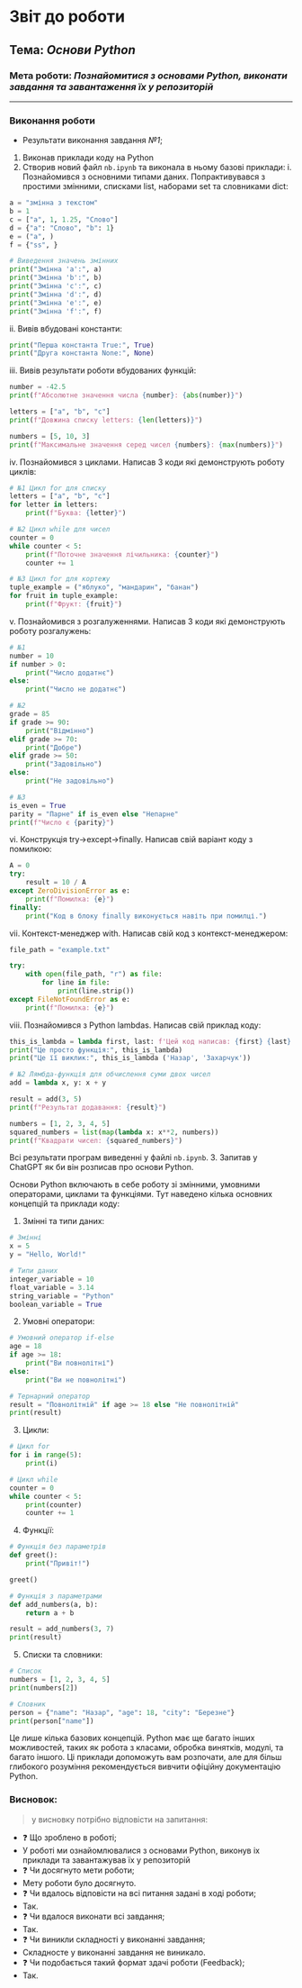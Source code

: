 # Звіт до роботи
## Тема: _Основи Python_
### Мета роботи: _Познайомитися з основами Python, виконати завдання та завантаження їх у репозиторій_
---
### Виконання роботи
- Результати виконання завдання *№1*;
1. Виконав приклади коду на Python
2. Створив новий файл `nb.ipynb` та виконала в ньому базові приклади:
   і. Познайомився з основними типами даних. Попрактивувався з простими змінними, списками list, наборами set та словниками dict:
```python
a = "змінна з текстом"
b = 1
c = ["a", 1, 1.25, "Слово"]
d = {"a": "Слово", "b": 1}
e = ("a", )
f = {"ss", }

# Виведення значень змінних
print("Змінна 'a':", a)
print("Змінна 'b':", b)
print("Змінна 'c':", c)
print("Змінна 'd':", d)
print("Змінна 'e':", e)
print("Змінна 'f':", f) 
```
  іі. Вивів вбудовані константи:
```python
print("Перша константа True:", True)
print("Друга константа None:", None) 
```
  ііі. Вивів результати роботи вбудованих функцій:
```python
number = -42.5
print(f"Абсолютне значення числа {number}: {abs(number)}")

letters = ["a", "b", "c"]
print(f"Довжина списку letters: {len(letters)}")

numbers = [5, 10, 3]
print(f"Максимальне значення серед чисел {numbers}: {max(numbers)}") 
```
  іv. Познайомився з циклами. Написав 3 коди які демонструють роботу циклів:
```python
# №1 Цикл for для списку
letters = ["a", "b", "c"]
for letter in letters:
    print(f"Буква: {letter}")

# №2 Цикл while для чисел
counter = 0
while counter < 5:
    print(f"Поточне значення лічильника: {counter}")
    counter += 1

# №3 Цикл for для кортежу
tuple_example = ("яблуко", "мандарин", "банан")
for fruit in tuple_example:
    print(f"Фрукт: {fruit}") 
```
  v. Познайомився з розгалуженнями. Написав 3 коди які демонструють роботу розгалужень:
```python
# №1
number = 10
if number > 0:
    print("Число додатнє")
else:
    print("Число не додатнє")

# №2
grade = 85
if grade >= 90:
    print("Відмінно")
elif grade >= 70:
    print("Добре")
elif grade >= 50:
    print("Задовільно")
else:
    print("Не задовільно")

# №3
is_even = True
parity = "Парне" if is_even else "Непарне"
print(f"Число є {parity}") 
```
  vі. Конструкція try->except->finally. Написав свій варіант коду з помилкою:
```python
A = 0
try:
    result = 10 / A  
except ZeroDivisionError as e:
    print(f"Помилка: {e}")
finally:
    print("Код в блоку finally виконується навіть при помилці.") 
```
  vіі. Контекст-менеджер with. Написав свій код з контекст-менеджером:
```python
file_path = "example.txt"

try:
    with open(file_path, "r") as file:
        for line in file:
            print(line.strip())
except FileNotFoundError as e:
    print(f"Помилка: {e}") 
```
  vііі. Познайомився з Python lambdas. Написав свій приклад коду:
```python
this_is_lambda = lambda first, last: f'Цей код написав: {first} {last}'
print("Це просто функція:", this_is_lambda)
print("Це її виклик:", this_is_lambda ('Назар', 'Захарчук'))

# №2 Лямбда-функція для обчислення суми двох чисел
add = lambda x, y: x + y

result = add(3, 5)
print(f"Результат додавання: {result}")

numbers = [1, 2, 3, 4, 5]
squared_numbers = list(map(lambda x: x**2, numbers))
print(f"Квадрати чисел: {squared_numbers}") 
```
Всі результати програм виведенні у файлі `nb.ipynb`.
3. Запитав у ChatGPT як би він розписав про основи Python.

Основи Python включають в себе роботу зі змінними, умовними операторами, циклами та функціями. Тут наведено кілька основних концепцій та приклади коду:

1. Змінні та типи даних:

```python
# Змінні
x = 5
y = "Hello, World!"

# Типи даних
integer_variable = 10
float_variable = 3.14
string_variable = "Python"
boolean_variable = True
```
2. Умовні оператори:
```python
# Умовний оператор if-else
age = 18
if age >= 18:
    print("Ви повнолітні")
else:
    print("Ви не повнолітні")

# Тернарний оператор
result = "Повнолітній" if age >= 18 else "Не повнолітній"
print(result)
```
3. Цикли:
```python
# Цикл for
for i in range(5):
    print(i)

# Цикл while
counter = 0
while counter < 5:
    print(counter)
    counter += 1
```
4. Функції:
```python
# Функція без параметрів
def greet():
    print("Привіт!")

greet()

# Функція з параметрами
def add_numbers(a, b):
    return a + b

result = add_numbers(3, 7)
print(result)
```
5. Списки та словники:
```python
# Список
numbers = [1, 2, 3, 4, 5]
print(numbers[2])  

# Словник
person = {"name": "Назар", "age": 18, "city": "Березне"}
print(person["name"])  
```
Це лише кілька базових концепцій. Python має ще багато інших можливостей, таких як робота з класами, обробка винятків, модулі, та багато іншого. Ці приклади допоможуть вам розпочати, але для більш глибокого розуміння рекомендується вивчити офіційну документацію Python.

### Висновок: 
> у висновку потрібно відповісти на запитання:
- :question: Що зроблено в роботі;
- У роботі ми ознайомлювалися з основами Python, виконув іх приклади та завантажував їх у репозиторій
- :question: Чи досягнуто мети роботи;
- Мету роботи було досягнуто.
- :question: Чи вдалось відповісти на всі питання задані в ході роботи;
- Так.
- :question: Чи вдалося виконати всі завдання;
- Так.
- :question: Чи виникли складності у виконанні завдання;
- Складносте у виконанні завдання не виникало.
- :question: Чи подобається такий формат здачі роботи (Feedback);
- Так.
